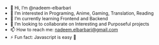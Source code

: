 - 👋 Hi, I’m @nadeem-elbarbari
- 👀 I’m interested in Programing, Anime, Gaming, Translation, Reading
- 🌱 I’m currently learning Frontend and Backend
- 💞️ I’m looking to collaborate on Interesting and Purposeful projects 
- 📫 How to reach me: nadeem.elbarbari@gmail.com
- ⚡ Fun fact: Javascript is easy 🙂

<!---
nadeem-elbarbari/nadeem-elbarbari is a ✨ special ✨ repository because its `README.md` (this file) appears on your GitHub profile.
You can click the Preview link to take a look at your changes.
--->

